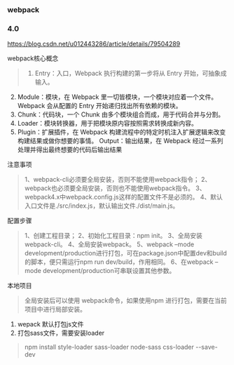 ### webpack
### 4.0
https://blog.csdn.net/u012443286/article/details/79504289

webpack核心概念
>1. Entry：入口，Webpack 执行构建的第一步将从 Entry 开始，可抽象成输入。
2. Module：模块，在 Webpack 里一切皆模块，一个模块对应着一个文件。Webpack 会从配置的 Entry 开始递归找出所有依赖的模块。
3. Chunk：代码块，一个 Chunk 由多个模块组合而成，用于代码合并与分割。
4. Loader：模块转换器，用于把模块原内容按照需求转换成新内容。
5. Plugin：扩展插件，在 Webpack 构建流程中的特定时机注入扩展逻辑来改变构建结果或做你想要的事情。
Output：输出结果，在 Webpack 经过一系列处理并得出最终想要的代码后输出结果

注意事项
> 1、webpack-cli必须要全局安装，否则不能使用webpack指令； 
2、webpack也必须要全局安装，否则也不能使用webpack指令。 
3、webpack4.x中webpack.config.js这样的配置文件不是必须的。 
4、默认入口文件是./src/index.js，默认输出文件./dist/main.js。

配置步骤
>1、创建工程目录； 
2、初始化工程目录：npm init。 
3、全局安装webpack-cli。 
4、全局安装webpack。 
5、webpack –mode development/production进行打包，可在package.json中配置dev和build的脚本，便只需运行npm run dev/build，作用相同。 
6、在webpack –mode development/production可串联设置其他参数。

本地项目
> 全局安装后可以使用 webpack命令，如果使用npm 进行打包，需要在当前项目中进行局部安装。

1. wepack 默认打包js文件
2. 打包sass文件，需要安装loader
> npm install style-loader sass-loader node-sass css-loader --save-dev
